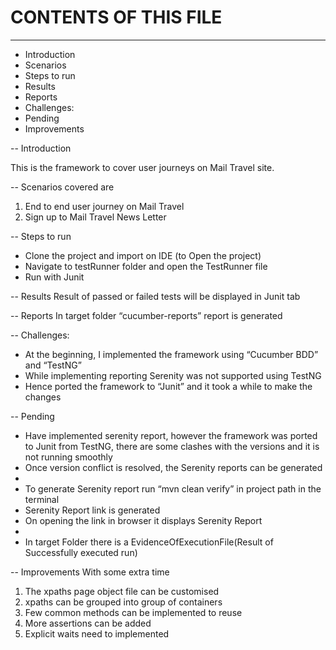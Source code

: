 # CONTENTS OF THIS FILE
---------------------

 * Introduction
 * Scenarios
 * Steps to run 
 * Results
 * Reports
 * Challenges:
 * Pending
 * Improvements


 -- Introduction

This is the framework to cover user journeys on Mail Travel site. 

-- Scenarios covered are
1. End to end user journey on Mail Travel
2. Sign up to Mail Travel News Letter

 -- Steps to run 
- Clone the project and import on IDE (to Open the project)
- Navigate to testRunner folder and open the TestRunner file
- Run with Junit

-- Results
Result of passed or failed tests will be displayed in Junit tab

-- Reports
In target folder “cucumber-reports” report is generated

-- Challenges:
- At the beginning, I implemented the framework using “Cucumber BDD” and “TestNG”
- While implementing reporting Serenity was not supported using TestNG
- Hence ported the framework to “Junit” and it took a while to make the changes

-- Pending
- Have implemented serenity report, however the framework was ported to Junit from TestNG, there are some clashes with the versions and it is not running smoothly
- Once version conflict is resolved, the Serenity reports can be generated
- 
- To generate Serenity report run “mvn clean verify” in project path in the terminal
- Serenity Report link is generated
- On opening the link in browser it displays Serenity Report
- 
- In target Folder there is a EvidenceOfExecutionFile(Result of Successfully executed run)


-- Improvements
With some extra time
1. The xpaths page object file can be customised
2. xpaths can be grouped into group of containers
3. Few common methods can be implemented to reuse
4. More assertions can be added
5. Explicit waits need to implemented
